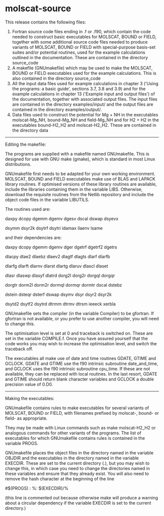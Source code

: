 # molscat-source
This release contains the following files:

1. Fortran source code files ending in .f or .f90, which contain the code needed to construct basic executables for MOLSCAT, BOUND or FIELD, together with some additional source code files needed to produce variants of MOLSCAT, BOUND or FIELD with special-purpose basis-set suites and/or potential routines, used for the example calculations outlined in the documentation.  These are contained in the directory source_code
2. A makefile (GNUmakefile) which may be used to make the MOLSCAT, BOUND or FIELD executables used for the example calculations.  This is also contained in the directory source_code
3. All the input data files  used for example calculations in chapter 3 ('Using the programs: a basic guide', sections 3.7, 3.8 and 3.9) and for the example calculations in chapter 13 ('Example input and output files') of the documentation, together with associated output files.  The input files are contained in the directory examples/input/ and the output files are contained in the directory examples/output/.
4. Data files used to construct the potential for Mg + NH in the executables molscat-Mg_NH, bound-Mg_NH and field-Mg_NH and for H2 + H2 in the executables bound-H2_H2 and molscat-H2_H2.  These are contained in the directory data

--------------------------------------------------------------------------------

Editing the makefile:

The programs are supplied with a makefile named GNUmakefile.  This is designed for use with GNU make (gmake), which is standard in most Linux distributions.

GNUmakefile first needs to be adapted for your own working environment.  MOLSCAT, BOUND and FIELD executables make use of BLAS and LAPACK library routines.  If optimised versions of these library routines are available, include the libraries containing them in the variable LIBS.  Otherwise, download the requisite routines from the Netlib repository and include the object code files in the variable LIBUTILS.

The routines used are:

daxpy     dcopy     dgemm     dgemv     dgesv     dscal     dswap      dsyevx

dsymm     dsyr2k    dsytrf    dsytri    idamax    ilaenv    lsame

and their dependencies are:

daxpy     dcopy     dgemm     dgemv     dger      dgetrf    dgetrf2    dgetrs

dlacpy    dlae2     dlaebz    dlaev2    dlagtf    dlagts    dlarf      dlarfb

dlarfg    dlarft    dlarnv    dlarst    dlartg    dlaruv    dlascl     dlaset

dlasr     dlaswp    dlasyf    dlatrd    dorg2l    dorg2r    dorgql     dorgqr

dorgtr    dorm2l    dorm2r    dormql    dormqr    dormtr    dscal      dstebz

dstein    dsteqr    dsterf    dswap     dsymv     dsyr      dsyr2      dsyr2k

dsytd2    dsytf2    dsytrd    dtrmm     dtrmv     dtrsm     ieeeck     xerbla

GNUmakefile sets the compiler (in the variable Compiler) to be gfortran.  If gfortran is not available, or you prefer to use another compiler, you will need to change this.

The optimisation level is set at 0 and traceback is switched on.  These are set in the variable COMPILE.f.  Once you have assured yourself that the code works you may wish to increase the optimisation level, and switch the traceback off.

The executables all make use of date and time routines GDATE, GTIME and GCLOCK. GDATE and GTIME use the f90 intrinsic subroutine date_and_time, and GCLOCK uses the f90 intrinsic subroutine cpu_time.  If these are not available, they can be replaced with local routines.  In the last resort, GDATE and GTIME should return blank character variables and GCLOCK a double precision value of 0.D0.

--------------------------------------------------------------------------------

Making the executables:

GNUmakefile contains rules to make executables for several variants of MOLSCAT, BOUND or FIELD, with filenames prefixed by molscat-, bound- or field- as appropriate.

They may be made with Linux commands such as
make molscat-H2_H2
or analogous commands for other variants of the programs.  The list of executables for which GNUmakefile contains rules is contained in the variable PROGS.

GNUmakefile places the object files in the directory named in the variable OBJDIR and the executables in the directory named in the variable EXECDIR.  These are set to the current directory (.), but you may wish to change this, in which case you need to change the directories named in these variables and ensure that they already exist. You will also need to remove the hash character at the beginning of the line

#$(PROGS) : %: $(EXECDIR)/%

(this line is commented out because otherwise make will produce a warning about a circular dependency if the variable EXECDIR is set to the current directory.)
